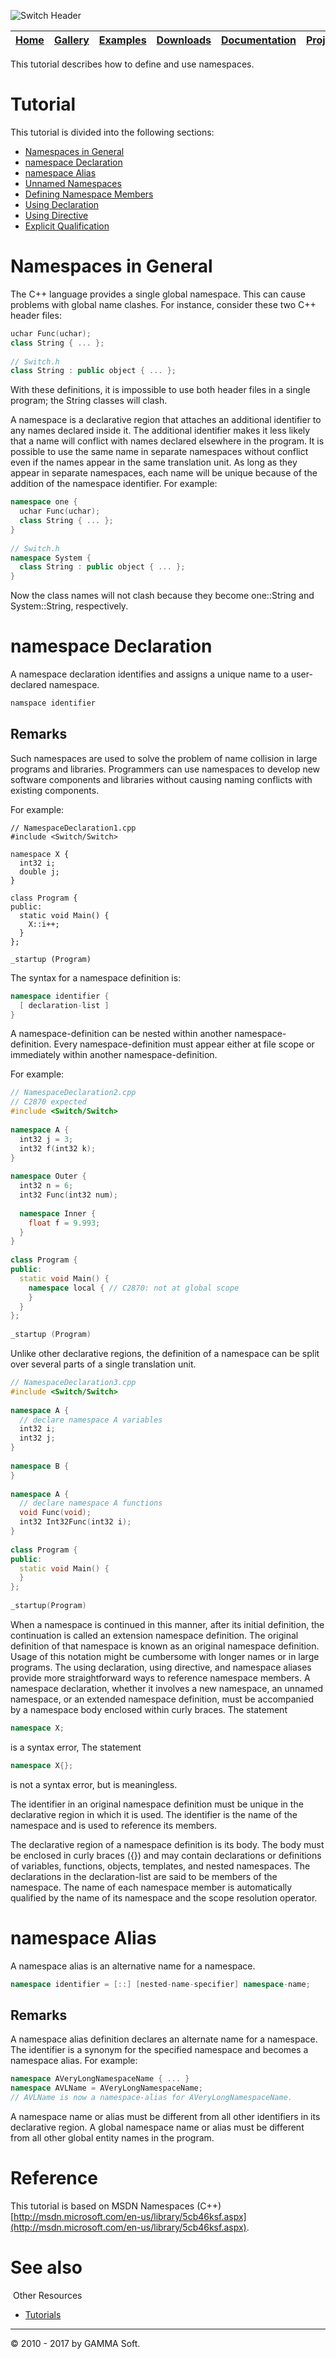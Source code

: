 ![Switch Header](Images/SwitchNativeC++port.png)

| [Home](Home.md) | [Gallery](Gallery.md) | [Examples](Examples.md) | [Downloads](Downloads.md) | [Documentation](Documentation.md) | [Project](https://sourceforge.net/projects/switchpro) | [Source](https://github.com/gammasoft71/switch) | [License](License.md) | [Contact](Contact.md) | [GAMMA Soft](https://gammasoft71.wixsite.com/gammasoft) |
|-----------------|-----------------------|-------------------------|-------------------------|-----------------------------------|-------------------------------------------------------|-------------------------------------------------|-----------------------|-----------------------|---------------------------------------------------------|

This tutorial describes how to define and use namespaces.

# Tutorial

This tutorial is divided into the following sections:

* [Namespaces in General](#namespaces-in-general)
* [namespace Declaration](#namespace-declaration)
* [namespace Alias](#namespace-alias)
* [Unnamed Namespaces](#unnamed-namespaces)
* [Defining Namespace Members](#defining-namespace-members)
* [Using Declaration](#using-declaration)
* [Using Directive](#using-directive)
* [Explicit Qualification](#explicit-qualification)

# Namespaces in General

The C++ language provides a single global namespace. This can cause problems with global name clashes. For instance, consider these two C++ header files:

```c++
uchar Func(uchar);
class String { ... };
 
// Switch.h
class String : public object { ... };
```

With these definitions, it is impossible to use both header files in a single program; the String classes will clash.

A namespace is a declarative region that attaches an additional identifier to any names declared inside it. The additional identifier makes it less likely that a name will conflict with names declared elsewhere in the program. It is possible to use the same name in separate namespaces without conflict even if the names appear in the same translation unit. As long as they appear in separate namespaces, each name will be unique because of the addition of the namespace identifier. For example:

```c++
namespace one {
  uchar Func(uchar);
  class String { ... };
}
​
// Switch.h
namespace System {
  class String : public object { ... };
}
```

Now the class names will not clash because they become one::String and System::String, respectively.

# namespace Declaration

A namespace declaration identifies and assigns a unique name to a user-declared namespace.

```c++
namspace identifier
```

## Remarks

Such namespaces are used to solve the problem of name collision in large programs and libraries. Programmers can use namespaces to develop new software components and libraries without causing naming conflicts with existing components.

For example:

```
// NamespaceDeclaration1.cpp
#include <Switch/Switch>
 
namespace X {
  int32 i;
  double j;
}
 
class Program {
public:
  static void Main() {
    X::i++;
  }
};
​
_startup (Program)
```

The syntax for a namespace definition is:

```c++
namespace identifier {
  [ declaration-list ]
}
```

A namespace-definition can be nested within another namespace-definition. Every namespace-definition must appear either at file scope or immediately within another namespace-definition.

For example:

```c++
// NamespaceDeclaration2.cpp
// C2870 expected
#include <Switch/Switch>
 
namespace A {
  int32 j = 3;
  int32 f(int32 k);
}
 
namespace Outer {
  int32 n = 6;
  int32 Func(int32 num);
 
  namespace Inner {
    float f = 9.993;
  }
}
 
class Program {
public:
  static void Main() {
    namespace local { // C2870: not at global scope
    }
  }
};
​
_startup (Program)
```

Unlike other declarative regions, the definition of a namespace can be split over several parts of a single translation unit.

```c++
// NamespaceDeclaration3.cpp
#include <Switch/Switch>
 
namespace A {
  // declare namespace A variables
  int32 i;
  int32 j;
}
 
namespace B {
}
 
namespace A {
  // declare namespace A functions
  void Func(void);
  int32 Int32Func(int32 i);
}
​
class Program {
public:
  static void Main() {
  }
};
 
_startup(Program)
```

When a namespace is continued in this manner, after its initial definition, the continuation is called an extension namespace definition. The original definition of that namespace is known as an original namespace definition. Usage of this notation might be cumbersome with longer names or in large programs. The using declaration, using directive, and namespace aliases provide more straightforward ways to reference namespace members. A namespace declaration, whether it involves a new namespace, an unnamed namespace, or an extended namespace definition, must be accompanied by a namespace body enclosed within curly braces. The statement

```c++
namespace X;
```
is a syntax error, The statement

```c++
namespace X{};
```
is not a syntax error, but is meaningless.

The identifier in an original namespace definition must be unique in the declarative region in which it is used. The identifier is the name of the namespace and is used to reference its members.

The declarative region of a namespace definition is its body. The body must be enclosed in curly braces ({}) and may contain declarations or definitions of variables, functions, objects, templates, and nested namespaces. The declarations in the declaration-list are said to be members of the namespace. The name of each namespace member is automatically qualified by the name of its namespace and the scope resolution operator.

# namespace Alias

A namespace alias is an alternative name for a namespace.

```c++
namespace identifier = [::] [nested-name-specifier] namespace-name;
```

## Remarks

A namespace alias definition declares an alternate name for a namespace. The identifier is a synonym for the specified namespace and becomes a namespace alias. For example:

```c++
namespace AVeryLongNamespaceName { ... }
namespace AVLName = AVeryLongNamespaceName;
// AVLName is now a namespace-alias for AVeryLongNamespaceName.
```

A namespace name or alias must be different from all other identifiers in its declarative region. A global namespace name or alias must be different from all other global entity names in the program.

# Reference

This tutorial is based on MSDN Namespaces (C++) [http://msdn.microsoft.com/en-us/library/5cb46ksf.aspx](http://msdn.microsoft.com/en-us/library/5cb46ksf.aspx).

# See also
​
Other Resources

* [Tutorials](Tutorials.md)

______________________________________________________________________________________________

© 2010 - 2017 by GAMMA Soft.
